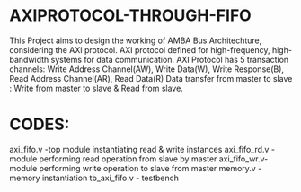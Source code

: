 # AXIPROTOCOL-THROUGH-FIFO
This Project aims to design the working of AMBA Bus Architechture, considering the AXI protocol. 
AXI protocol defined for high-frequency, high-bandwidth systems for data communication.
AXI Protocol has 5 transaction channels:
Write Address Channel(AW), Write Data(W), Write Response(B), Read Address Channel(AR), Read Data(R)
Data transfer from master to slave : Write from master to slave & Read from slave.
# CODES:
axi_fifo.v -top module instantiating read & write instances
axi_fifo_rd.v - module performing read operation from slave by master
axi_fifo_wr.v- module performing write operation to slave from master
memory.v - memory instantiation
tb_axi_fifo.v - testbench 

